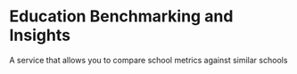 # Education Benchmarking and Insights
A service that allows you to compare school metrics against similar schools
